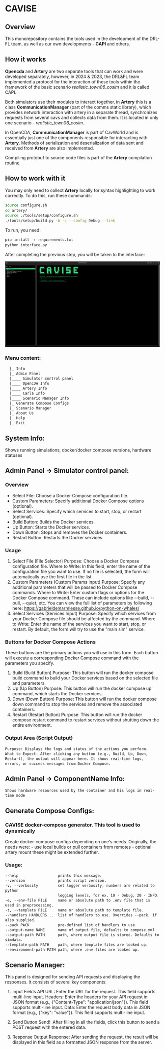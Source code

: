 # CAVISE

## Overview

This monorepository contains the tools used in the development
of the DRL-FL team, as well as our own developments - **CAPI** and others. 

## How it works

**Opencda** and **Artery** are two separate tools that can work
and were developed separately, however, in 2024 & 2023, the DRL&FL team implemented
a protocol for the interaction of these tools within the framework of the basic scenario *realistic_town06_cosim*
and it is called CAPI.

Both simulators use their modules to interact together, in **Artery** this is a class
**CommunicationManager** (part of the comms static library), which provides network
interaction with artery in a separate thread, synchronizes requests from several cavs and collects
data from them. It is located in only one scenario - *realistic_town06_cosim*.

In OpenCDA, **CommunicationManager** is part of CavWorld and is essentially just one of the components
responsible for interacting with **Artery**. Methods of serialization and deserialization of data
sent and received from **Artery** are also implemented.

Compiling protobuf to source code files is part of the **Artery** compilation routine.

## How to work with it

You may only need to collect **Artery** locally for syntax highlighting to work correctly.
To do this, run these commands:

```bash
source configure.sh
cd artery/
source ./tools/setup/configure.sh
./tools/setup/build.py -b -c --config Debug --link
```

To run, you need:

```bash
pip install -r requirements.txt
python interface.py
```

After completing the previous step, you will be taken to the interface:

![alt text](<docs/images/interface-main-page.png>)

### Menu content: 

```                                         
  |_ Info
  |_ Admin Panel 
  |____ Simulator control panel
  |____ OpenCDA Info
  |____ Artery Info
  |____ Carla Info
  |____ Scenario Manager Info                                        
  |_ Generate Compose Configs
  |_ Scenario Manager
  |_ About Us
  |_ Help
  |_ Exit
```

## System Info:
                                            
Shows running simulations, docker/docker compose versions, hardware statuses

## Admin Panel -> Simulator control panel:

### Overview                 
- Select File: Choose a Docker Compose configuration file.
- Custom Parameters: Specify additional Docker Compose options (optional).
- Select Services: Specify which services to start, stop, or restart (optional).
- Build Button: Builds the Docker services.
- Up Button: Starts the Docker services.
- Down Button: Stops and removes the Docker containers.
- Restart Button: Restarts the Docker services.

### Usage

1. Select File (File Selector)
    Purpose: Choose a Docker Compose configuration file.
    Where to Write: In this field, enter the name of the configuration file you want to use. If no file is selected, the form will automatically use the first file in the list.
2. Custom Parameters (Custom Params Input)
    Purpose: Specify any additional parameters that will be passed to Docker Compose commands.
    Where to Write: Enter custom flags or options for the Docker Compose command. These can include options like --build, --pull, --quiet, etc.
    You can view the full list of parameters by following here: https://gabrieldemarmiesse.github.io/python-on-whales/
3. Select Services (Services Input)
    Purpose: Specify which services from your Docker Compose file should be affected by the command.
    Where to Write: Enter the name of the services you want to start, stop, or restart. By default, the form will try to use the "main sim" service.

### Buttons for Docker Compose Actions

These buttons are the primary actions you will use in this form. Each button will execute a corresponding Docker Compose command with the parameters you specify.

1. Build (Build Button)
    Purpose: This button will run the docker compose build command to build your Docker services based on the selected file and parameters.
2. Up (Up Button)
    Purpose: This button will run the docker compose up command, which starts the Docker services.
3. Down (Down Button)
    Purpose: This button will run the docker compose down command to stop the services and remove the associated containers.                       
4. Restart (Restart Button)
    Purpose: This button will run the docker compose restart command to restart services without shutting down the entire environment.                      

### Output Area (Script Output)

    Purpose: Displays the logs and status of the actions you perform.
    What to Expect: After clicking any button (e.g., Build, Up, Down, Restart), the output will appear here. It shows real-time logs, errors, or success messages from Docker Compose.                             
                                    
## Admin Panel -> ComponentName Info:   
                                                                      
    Shows hardware resources used by the container and his logs in real-time mode

## Generate Compose Configs:
                                    
### CAVISE docker-compose generator. This tool is used to dynamically

Create docker-compose configs depending on one's needs. Originally,
the needs were:
    - use local builds or pull containers from remotes
    - optional artery mount
these might be extended further.

### Usage:

    --help                  prints this message.
    --version               prints script version.
    -v, --verbosity         set logger verbosity, numbers are related to python
                            logging levels, for ex. 10 - Debug, 20 - INFO.
    -e, --env-file FILE     name or absolute path to .env file that is used in preprocessing.
    -t, --template FILE     name or absolute path to template file.
    --handlers HANDLERS...  list of handlers to use. Overrides --pack, if also supplied.
    --pack PACK             pre-defined list of handlers to use.
    --output-name NAME      name of output file, defaults to compose.yml
    --output-path PATH      path, where output file is stored. Defaults to simdata.
    --template-path PATH    path, where template files are looked up.
    --environment-path PATH path, where .env files are looked up.

## Scenario Manager:
                                    
This panel is designed for sending API requests and displaying the responses. It consists of several key components:

1. Input Fields
    API URL: Enter the URL for the request. This field supports multi-line input.
    Headers: Enter the headers for your API request in JSON format (e.g., {"Content-Type": "application/json"}). This field supports multi-line input.
    Data: Enter the request body data in JSON format (e.g., {"key": "value"}). This field supports multi-line input.

2. Send Button
    Send!: After filling in all the fields, click this button to send a POST request with the entered data.

3. Response Output
    Response: After sending the request, the result will be displayed in this field as a formatted JSON response from the server.
